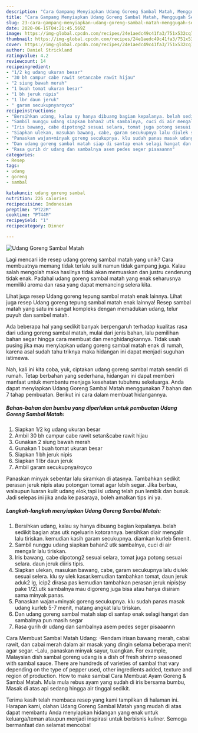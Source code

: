 ```yaml
---
description: "Cara Gampang Menyiapkan Udang Goreng Sambal Matah, Menggugah Selera"
title: "Cara Gampang Menyiapkan Udang Goreng Sambal Matah, Menggugah Selera"
slug: 23-cara-gampang-menyiapkan-udang-goreng-sambal-matah-menggugah-selera
date: 2020-06-15T04:21:45.569Z
image: https://img-global.cpcdn.com/recipes/24e1aedc49c41fa3/751x532cq70/udang-goreng-sambal-matah-foto-resep-utama.jpg
thumbnail: https://img-global.cpcdn.com/recipes/24e1aedc49c41fa3/751x532cq70/udang-goreng-sambal-matah-foto-resep-utama.jpg
cover: https://img-global.cpcdn.com/recipes/24e1aedc49c41fa3/751x532cq70/udang-goreng-sambal-matah-foto-resep-utama.jpg
author: Daniel Strickland
ratingvalue: 4.2
reviewcount: 14
recipeingredient:
- "1/2 kg udang ukuran besar"
- "30 bh campur cabe rawit setancabe rawit hijau"
- "2 siung bawah merah"
- "1 buah tomat ukuran besar"
- "1 bh jeruk nipis"
- "1 lbr daun jeruk"
- " garam secukupnyaroyco"
recipeinstructions:
- "Bersihkan udang, kalau sy hanya dibuang bagian kepalanya. belah sedikit bagian atas utk ngeluarin kotorannya. bersihkan diair mengalir lalu tiriskan. kemudian kasih garam secukupnya. diamkan kurleb 5menit."
- "Sambil nunggu udang siapkan bahan2 utk sambalnya, cuci di air mengalir lalu tiriskan."
- "Iris bawang, cabe dipotong2 sesuai selara, tomat juga potong sesuai selara. daun jeruk diiris tipis."
- "Siapkan ulekan, masukan bawang, cabe, garam secukupnya lalu diulek sesuai selera. klu sy ulek kasar.kemudian tambahkan tomat, daun jeruk aduk2 lg, icip2 dirasa pas kemudian tambahkan perasan jeruk nipis(sy pake 1/2).utk sambalnya mau digoreng juga bisa atau hanya disiram sama minyak panas."
- "Panaskan wajan+minyak goreng secukupnya. klu sudah panas masak udang kurleb 5-7 menit, matang angkat lalu tiriskan."
- "Dan udang goreng sambal matah siap di santap enak selagi hangat dan sambalnya pun masih segar"
- "Rasa gurih dr udang dan sambalnya asem pedes seger pisaaannn"
categories:
- Resep
tags:
- udang
- goreng
- sambal

katakunci: udang goreng sambal 
nutrition: 226 calories
recipecuisine: Indonesian
preptime: "PT22M"
cooktime: "PT44M"
recipeyield: "1"
recipecategory: Dinner

---
```



![Udang Goreng Sambal Matah](https://img-global.cpcdn.com/recipes/24e1aedc49c41fa3/751x532cq70/udang-goreng-sambal-matah-foto-resep-utama.jpg)

Lagi mencari ide resep udang goreng sambal matah yang unik? Cara membuatnya memang tidak terlalu sulit namun tidak gampang juga. Kalau salah mengolah maka hasilnya tidak akan memuaskan dan justru cenderung tidak enak. Padahal udang goreng sambal matah yang enak seharusnya memiliki aroma dan rasa yang dapat memancing selera kita.

Lihat juga resep Udang goreng tepung sambal matah enak lainnya. Lihat juga resep Udang goreng tepung sambal matah enak lainnya! Resep sambal matah yang satu ini sangat kompleks dengan memadukan udang, telur puyuh dan sambel matah.

Ada beberapa hal yang sedikit banyak berpengaruh terhadap kualitas rasa dari udang goreng sambal matah, mulai dari jenis bahan, lalu pemilihan bahan segar hingga cara membuat dan menghidangkannya. Tidak usah pusing jika mau menyiapkan udang goreng sambal matah enak di rumah, karena asal sudah tahu triknya maka hidangan ini dapat menjadi suguhan istimewa.


Nah, kali ini kita coba, yuk, ciptakan udang goreng sambal matah sendiri di rumah. Tetap berbahan yang sederhana, hidangan ini dapat memberi manfaat untuk membantu menjaga kesehatan tubuhmu sekeluarga. Anda dapat menyiapkan Udang Goreng Sambal Matah menggunakan 7 bahan dan 7 tahap pembuatan. Berikut ini cara dalam membuat hidangannya.

<!--inarticleads1-->

##### Bahan-bahan dan bumbu yang diperlukan untuk pembuatan Udang Goreng Sambal Matah:

1. Siapkan 1/2 kg udang ukuran besar
1. Ambil 30 bh campur cabe rawit setan&amp;cabe rawit hijau
1. Gunakan 2 siung bawah merah
1. Gunakan 1 buah tomat ukuran besar
1. Siapkan 1 bh jeruk nipis
1. Siapkan 1 lbr daun jeruk
1. Ambil  garam secukupnya/royco


Panaskan minyak sebentar lalu siramkan di atasnya. Tambahkan sedikit perasan jeruk nipis atau potongan tomat agar lebih segar. Jika berbau, walaupun luaran kulit udang elok,tapi isi udang telah pun lembik dan busuk. Jadi selepas ini jika anda ke pasaraya, boleh amalkan tips ini ya. 

<!--inarticleads2-->

##### Langkah-langkah menyiapkan Udang Goreng Sambal Matah:

1. Bersihkan udang, kalau sy hanya dibuang bagian kepalanya. belah sedikit bagian atas utk ngeluarin kotorannya. bersihkan diair mengalir lalu tiriskan. kemudian kasih garam secukupnya. diamkan kurleb 5menit.
1. Sambil nunggu udang siapkan bahan2 utk sambalnya, cuci di air mengalir lalu tiriskan.
1. Iris bawang, cabe dipotong2 sesuai selara, tomat juga potong sesuai selara. daun jeruk diiris tipis.
1. Siapkan ulekan, masukan bawang, cabe, garam secukupnya lalu diulek sesuai selera. klu sy ulek kasar.kemudian tambahkan tomat, daun jeruk aduk2 lg, icip2 dirasa pas kemudian tambahkan perasan jeruk nipis(sy pake 1/2).utk sambalnya mau digoreng juga bisa atau hanya disiram sama minyak panas.
1. Panaskan wajan+minyak goreng secukupnya. klu sudah panas masak udang kurleb 5-7 menit, matang angkat lalu tiriskan.
1. Dan udang goreng sambal matah siap di santap enak selagi hangat dan sambalnya pun masih segar
1. Rasa gurih dr udang dan sambalnya asem pedes seger pisaaannn


Cara Membuat Sambal Matah Udang: -Rendam irisan bawang merah, cabai rawit, dan cabai merah dalam air masak yang dingin selama beberapa menit agar segar. -Lalu, panaskan minyak sayur, tuangkan. For example, Malaysian dish sambal goreng udang is a dish of fresh shrimp seasoned with sambal sauce. There are hundreds of varieties of sambal that vary depending on the type of pepper used, other ingredients added, texture and region of production. How to make sambal Cara Membuat Ayam Goreng &amp; Sambal Matah. Mula mula rebus ayam yang sudah di iris bersama bumbu, Masak di atas api sedang hingga air tinggal sedikit. 

Terima kasih telah membaca resep yang kami tampilkan di halaman ini. Harapan kami, olahan Udang Goreng Sambal Matah yang mudah di atas dapat membantu Anda menyiapkan hidangan yang enak untuk keluarga/teman ataupun menjadi inspirasi untuk berbisnis kuliner. Semoga bermanfaat dan selamat mencoba!
